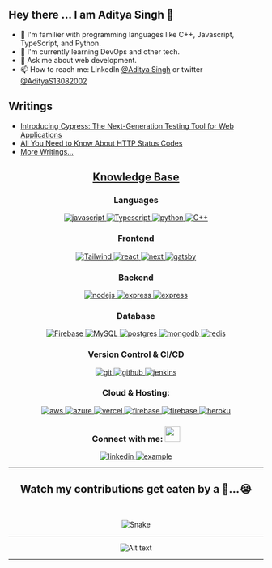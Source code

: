 ## Hey there ... I am Aditya Singh 👋

- 🧓 I'm familier with programming languages like C++, Javascript, TypeScript, and Python.
- 🌱 I'm currently learning DevOps and other tech.   
- 💬 Ask me about web development. 
- 📫 How to reach me: LinkedIn [@Aditya Singh](https://www.linkedin.com/in/adityasingh----/) or twitter [@AdityaS13082002](https://twitter.com/AdityaS13082002)

## Writings
* [Introducing Cypress: The Next-Generation Testing Tool for Web Applications](https://medium.com/@adityasingh09091325/introducing-cypress-the-next-generation-testing-tool-for-web-applications-f3fb0ff56b5a)
* [All You Need to Know About HTTP Status Codes](https://adityadevelops.hashnode.dev/all-you-need-to-know-about-http-status-codes)
* [More Writings...](https://adityadevelops.hashnode.dev/)

<h2 align="center"><u><b>Knowledge Base</b></u></h2>
<h3 align="center">Languages</h3>
<p align="center">
  <a href="https://developer.mozilla.org/en-US/docs/Web/JavaScript" target="_blank"> 
    <img src="https://img.shields.io/badge/Javascript-F7DF1E.svg?style=for-the-badge&logo=javascript&logoColor=black" 
      alt="javascript"/> 
  </a>
  <a href="https://www.typescriptlang.org/" target="_blank"> 
    <img src="https://shields.io/badge/TypeScript-3178C6?style=for-the-badge&logo=TypeScript&logoColor=black" 
      alt="Typescript"/> 
  </a>
  <a href="https://www.python.org" target="_blank"> 
    <img src="https://img.shields.io/badge/python-3670A0?style=for-the-badge&logo=python&logoColor=ffdd54"
      alt="python"/> 
  </a>
  <a href="https://cplusplus.com/doc/tutorial/" target="_blank"> 
    <img src="https://img.shields.io/badge/C++-00599C?style=for-the-badge&logo=c++logoColor=black"
      alt="C++"/>
  </a>
</p>
<h3 align="center">Frontend</h3>
<p align="center">
  <a href="https://tailwindcss.com/" target="_blank">
    <img src="https://img.shields.io/badge/tailwindcss-%2338B2AC.svg?style=for-the-badge&logo=tailwind-css&logoColor=white"
      alt="Tailwind"/>
  </a>
  <a href="https://reactjs.org/" target="_blank"> 
    <img src="https://img.shields.io/badge/reactjs-61DAFB.svg?style=for-the-badge&logo=react&logoColor=black"
      alt="react"/> 
  </a>
  <a href="https://nextjs.org/" target="_blank">
    <img src="https://camo.githubusercontent.com/8552f38715af0ea9f364801b055f7a2448812b49075860983d53a81414349623/68747470733a2f2f696d672e736869656c64732e696f2f7374617469632f76313f7374796c653d666f722d7468652d6261646765266d6573736167653d4e6578742e6a7326636f6c6f723d303030303030266c6f676f3d4e6578742e6a73266c6f676f436f6c6f723d464646464646266c6162656c3d" alt="next"/> 
  </a>
  <a href="https://www.gatsbyjs.com/" target="_blank">
    <img src="https://img.shields.io/badge/Gatsby-%23663399.svg?style=for-the-badge&logo=gatsby&logoColor=white"
      alt="gatsby"/>
  </a>
  
  </a>
</p>
<h3 align="center">Backend</h3>
<p align="center">
  <a href="https://nodejs.org" target="_blank"> 
    <img src="https://img.shields.io/badge/node.js-339933.svg?style=for-the-badge&logo=nodedotjs&logoColor=white"
      alt="nodejs"/> 
  </a>
  <a href="https://expressjs.com" target="_blank">
    <img src="https://img.shields.io/badge/express-000000.svg?style=for-the-badge&logo=express&logoColor=white"
      alt="express" />
  </a>
  <a href="https://nestjs.com/" target="_blank">
    <img src="https://img.shields.io/badge/nestjs-%23E0234E.svg?style=for-the-badge&logo=nestjs&logoColor=white"
      alt="express" />
  </a>
  
</p>

<h3 align="center">Database</h3>
<p align="center">
  <a href="" target="_blank"> 
    <img src="https://img.shields.io/badge/firebase-%23039BE5.svg?style=for-the-badge&logo=firebase"
      alt="Firebase"/> 
  </a>
  <a href="" target="_blank"> 
    <img src="https://img.shields.io/badge/mysql-%2300000f.svg?style=for-the-badge&logo=mysql&logoColor=white"
      alt="MySQL"/> 
  </a>
  <a href="" target="_blank"> 
    <img src="https://img.shields.io/badge/postgres-%23316192.svg?style=for-the-badge&logo=postgresql&logoColor=white"
      alt="postgres"/> 
  </a>
  <a href="https://www.mongodb.com/" target="_blank"> 
    <img src="https://img.shields.io/badge/mongodb-47A248.svg?style=for-the-badge&logo=mongodb&logoColor=white"
      alt="mongodb"/> 
  </a> 
  <a href="" target="_blank"> 
    <img src="https://img.shields.io/badge/redis-%23DD0031.svg?style=for-the-badge&logo=redis&logoColor=white"
      alt="redis"/> 
  </a> 
  
</p>
 <h3 align="center">Version Control & CI/CD</h3>
<p align="center">
  <a href="https://git-scm.com/" target="_blank">
    <img src="https://img.shields.io/badge/git-F05032.svg?style=for-the-badge&logo=git&logoColor=white"
      alt="git"/>
  </a>
  <a href="https://github.com/Adi-ty" target="_blank">
    <img src="https://img.shields.io/badge/github-181717.svg?style=for-the-badge&logo=github&logoColor=white" alt="github" />
  </a>
  <a href="" target="_blank">
    <img src="https://img.shields.io/badge/jenkins-%232C5263.svg?style=for-the-badge&logo=jenkins&logoColor=white" alt="jenkins" />
  </a>
</p>

<h3 align="center">Cloud & Hosting:</h3>
<p align="center">
   <a href="https://aws.amazon.com/" target="_blank">
    <img  src="https://img.shields.io/badge/Amazon_AWS-232F3E?style=for-the-badge&logo=amazon-aws&logoColor=white" alt="aws"/> 
  </a>
   <a href="" target="_blank">
    <img  src="https://camo.githubusercontent.com/0e86f1762fab93430da0825c20352b3cb424a65f9daa1a6073e3022a94c6dbef/68747470733a2f2f696d672e736869656c64732e696f2f7374617469632f76313f7374796c653d666f722d7468652d6261646765266d6573736167653d4d6963726f736f66742b417a75726526636f6c6f723d303037384434266c6f676f3d4d6963726f736f66742b417a757265266c6f676f436f6c6f723d464646464646266c6162656c3d" alt="azure"/> 
  </a>
  <a href="" target="_blank">
    <img  src="https://img.shields.io/badge/vercel-%23000000.svg?style=for-the-badge&logo=vercel&logoColor=white" alt="vercel"/> 
  </a>
  <a href="https://firebase.google.com/" target="_blank">
    <img src="https://img.shields.io/badge/firebase-FFCA28.svg?style=for-the-badge&logo=firebase&logoColor=black" alt="firebase"/>
  </a>
  <a href="https://netlify.com/" target="_blank">
    <img src="https://img.shields.io/badge/netlify-00C7B7.svg?style=for-the-badge&logo=netlify&logoColor=black" alt="firebase"/>
  </a>
  <a href="https://heroku.com" target="_blank"> 
    <img src="https://img.shields.io/badge/heroku-430098.svg?style=for-the-badge&logo=heroku&logoColor=white"
      alt="heroku"/> 
  </a>
<h3 align="center">Connect with me: <img src = "https://raw.githubusercontent.com/ShahriarShafin/ShahriarShafin/main/Assets/handshake.gif" height="30px"/></h3>
<div style="margin-top:10px" align="center">
  <div>
    <a  href="https://www.linkedin.com/in/adityasingh----/" target="_blank">
      <img src="https://img.shields.io/badge/Linked%20In-0A66C2.svg?style=for-the-badge&logo=linkedin&logoColor=white" alt="linkedin"/>
    </a>
    <a href="https://twitter.com/AdityaS13082002" target="_blank">
      <img src="https://img.shields.io/badge/Twitter-1DA1F2.svg?style=for-the-badge&logo=twitter&logoColor=white" alt="example"/>
    </a>
  </div>
</div>
<!-- <div align="center">
  <h2 align="center" style="margin: 5px 10px;">Github stats:</h2>  -->
<!-- 
<a href="https://github.com/Adi-ty">
  <img align="center" src="https://github-profile-summary-cards.vercel.app/api/cards/profile-details?username=Adi-ty&theme=gruvbox&hide_border=true)](https://github.com/Adi-ty" alt="Aditya's GitHub Stats Graph"/>
</a> -->
<!-- <br><br>
<a href="https://github.com/Adi-ty">
  <img align="center" src="https://github-readme-stats.vercel.app/api?username=Adi-ty&count_private=true&show_icons=true&theme=gruvbox&hide_border=true&custom_title=Aditya%20%27s%20Github%20Stats" alt="Aditya's GitHub Stats" />
</a> -->
</div>
<!-- <div align="center">
  <h2 align="center" style="margin: 5px 10px;">Github stats:</h2> 

<a href="https://github.com/Adi-ty">
  <img align="center" src="https://github-profile-summary-cards.vercel.app/api/cards/profile-details?username=Adi-ty&theme=gruvbox&hide_border=true)](https://github.com/Adi-ty" alt="Aditya's GitHub Stats Graph"/>
</a>
<br><br>
<a href="https://github.com/Adi-ty">
  <img align="center" src="https://github-readme-stats.vercel.app/api?username=Adi-ty&count_private=true&show_icons=true&theme=gruvbox&hide_border=true&custom_title=Aditya%20%27s%20Github%20Stats" alt="Aditya's GitHub Stats" />
</a>
</div> -->

<div style="margin-top:5px" align="center">
<hr>

<h2 align='center'>Watch my contributions get eaten by a 🐍...😭</h2>
<br>

![Snake](https://user-images.githubusercontent.com/96336775/182021699-2259529a-dcbd-4efb-b9cc-10dc78f3fa24.svg)

</div>
<hr>
<div style="margin-top:5px" align="center">

![Alt text](https://spotify-recently-played-readme.vercel.app/api?user=31bgseqpoikxiiygcallki3lprsi&count=3)

</div>

------
